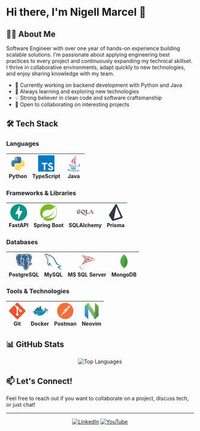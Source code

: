 # Hi there, I'm Nigell Marcel 👋

## 👨‍💻 About Me

Software Engineer with over one year of hands-on experience building scalable solutions. I'm passionate about applying engineering best practices to every project and continuously expanding my technical skillset. I thrive in collaborative environments, adapt quickly to new technologies, and enjoy sharing knowledge with my team.

- 🔭 Currently working on backend development with Python and Java
- 🌱 Always learning and exploring new technologies
- 💡 Strong believer in clean code and software craftsmanship
- 🤝 Open to collaborating on interesting projects

## 🛠️ Tech Stack

### Languages
| <img src="https://github.com/devicons/devicon/blob/master/icons/python/python-original.svg" width="45" height="45"/><br>**Python** | <img src="https://github.com/devicons/devicon/blob/master/icons/typescript/typescript-original.svg" width="45" height="45"/><br>**TypeScript** | <img src="https://github.com/devicons/devicon/blob/master/icons/java/java-original.svg" width="45" height="45"/><br>**Java** |
|:---:|:---:|:---:|

### Frameworks & Libraries
| <img src="https://github.com/devicons/devicon/blob/master/icons/fastapi/fastapi-original.svg" width="45" height="45"/><br>**FastAPI** | <img src="https://github.com/devicons/devicon/blob/master/icons/spring/spring-original.svg" width="45" height="45"/><br>**Spring Boot** | <img src="https://github.com/devicons/devicon/blob/master/icons/sqlalchemy/sqlalchemy-original.svg" width="45" height="45"/><br>**SQLAlchemy** | <img src="https://github.com/devicons/devicon/blob/master/icons/prisma/prisma-original.svg" width="45" height="45"/><br>**Prisma** |
|:---:|:---:|:---:|:---:|

### Databases
| <img src="https://github.com/devicons/devicon/blob/master/icons/postgresql/postgresql-original.svg" width="45" height="45"/><br>**PostgreSQL** | <img src="https://github.com/devicons/devicon/blob/master/icons/mysql/mysql-original.svg" width="45" height="45"/><br>**MySQL** | <img src="https://github.com/devicons/devicon/blob/master/icons/microsoftsqlserver/microsoftsqlserver-original.svg" width="45" height="45"/><br>**MS SQL Server** | <img src="https://github.com/devicons/devicon/blob/master/icons/mongodb/mongodb-original.svg" width="45" height="45"/><br>**MongoDB** |
|:---:|:---:|:---:|:---:|

### Tools & Technologies
| <img src="https://github.com/devicons/devicon/blob/master/icons/git/git-original.svg" width="45" height="45"/><br>**Git** | <img src="https://github.com/devicons/devicon/blob/master/icons/docker/docker-original.svg" width="45" height="45"/><br>**Docker** | <img src="https://github.com/devicons/devicon/blob/master/icons/postman/postman-original.svg" width="45" height="45"/><br>**Postman** | <img src="https://github.com/devicons/devicon/blob/master/icons/neovim/neovim-original.svg" width="45" height="45"/><br>**Neovim** |
|:---:|:---:|:---:|:---:|

## 📊 GitHub Stats

<div align="center">

![Top Languages](https://github-readme-stats.vercel.app/api/top-langs/?username=Gokruzk&layout=compact&theme=radical)

</div>

## 📫 Let's Connect!

Feel free to reach out if you want to collaborate on a project, discuss tech, or just chat!

---

<div align="center">
  
[![LinkedIn](https://img.shields.io/badge/linkedin-%231E77B5.svg?&style=for-the-badge&logo=linkedin&logoColor=white)](https://linkedin.com/in/nigell-marcel-jama-oyarvide-6998921a8)
[![YouTube](https://img.shields.io/badge/YouTube-red?style=for-the-badge&logo=youtube&logoColor=white)](https://www.youtube.com/@gokruzk)

</div>
